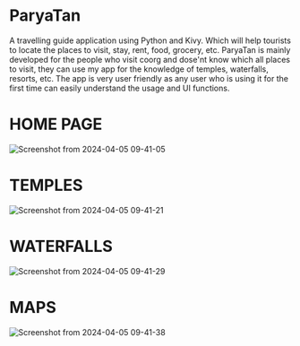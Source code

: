 # ParyaTan
A travelling guide application using Python and Kivy. Which will help tourists to locate the places to visit, stay, rent, food, grocery, etc.
ParyaTan is mainly developed for the people who visit coorg and dose'nt know which all places to visit, they can use my app for the knowledge of temples, waterfalls, resorts, etc. The app is very user friendly as any user who is using it for the first time can easily understand the usage and UI functions.


# HOME PAGE
![Screenshot from 2024-04-05 09-41-05](https://github.com/Krupal-create/ParyaTan/assets/85097081/55acc393-0afc-4a35-ad6f-5f534499b03e)

# TEMPLES
![Screenshot from 2024-04-05 09-41-21](https://github.com/Krupal-create/ParyaTan/assets/85097081/521d8a20-2110-430e-b833-7c7b4153c71c)

# WATERFALLS
![Screenshot from 2024-04-05 09-41-29](https://github.com/Krupal-create/ParyaTan/assets/85097081/4f23df19-d7b3-43a0-854a-ceee67dd754d)

# MAPS
![Screenshot from 2024-04-05 09-41-38](https://github.com/Krupal-create/ParyaTan/assets/85097081/d23d4760-ebd3-4f2b-80dc-a93d78b765a7)
